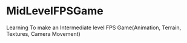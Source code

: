 # MidLevelFPSGame
Learning To make an Intermediate level FPS Game(Animation, Terrain, Textures, Camera Movement)
